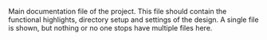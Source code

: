 Main documentation file of the project.
This file should contain the functional highlights, directory setup and settings of the design.
A single file is shown, but nothing or no one stops have multiple files here.